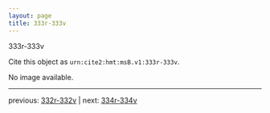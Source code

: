 ```yaml
---
layout: page
title: 333r-333v
---
```


333r-333v

Cite this object as `urn:cite2:hmt:msB.v1:333r-333v`.

No image available. 



---

previous: [332r-332v](../332r-332v/) | next: [334r-334v](../334r-334v/)